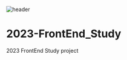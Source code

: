 ![header](https://capsule-render.vercel.app/api?type=slice&color=auto&height=200&section=header&text=capsule%20render&fontSize=90)

# 2023-FrontEnd_Study
2023 FrontEnd Study project


